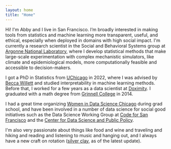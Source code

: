```yaml
---
layout: home
title: "Home"
---
```


Hi! I'm Abby and I live in San Francisco. I’m broadly interested in making tools from statistics and machine learning more transparent, useful, and ethical, especially when deployed in domains with high social impact. I'm currently a research scientist in the Social and Behavioral Systems group at [Argonne National Laboratory](https://www.anl.gov/profile/abby-stevens), where I develop statistical methods that make large-scale experimentation with complex mechanistic simulators, like climate and epidemiological models, more computationally feasible and accessible to decision-makers. 

I got a PhD in Statistics from [UChicago](https://stat.uchicago.edu/) in 2022, where I was advised by [Becca Willett](https://willett.psd.uchicago.edu/) and studied interpretability in machine learning methods. Before that, I worked for a few years as a data scientist at [Doximity](https://www.doximity.com/). I graduated with a math degree from [Grinnell College](https://www.grinnell.edu/academics/majors-concentrations/math-stats) in 2014. 

I had a great time organizing [Women in Data Science Chicago](https://widschicago.org/) during grad school, and have been involved in a number of data science for social good initiatives such as the
Data Science Working Group at [Code for San Francisco](https://www.codeforsanfrancisco.org/) and the 
[Center for Data Science and Public Policy](http://www.datasciencepublicpolicy.org/). 

I'm also very passionate about things like food and wine and traveling and hiking and reading and listening to music and hanging out, and I always have a new craft on rotation ([silver clay](https://www.artclay.co.jp/htm/products/what_is_artclaysilver.shtml), as of the latest update).



